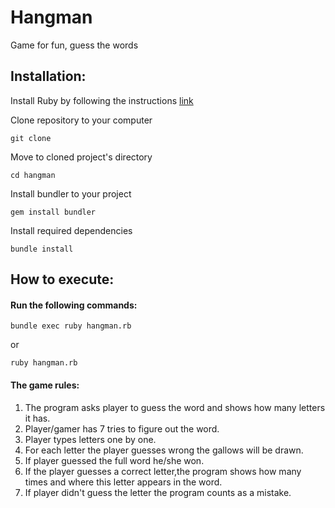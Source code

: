 # Hangman
Game for fun, guess the words
## Installation:
Install Ruby by following the instructions [link](https://www.ruby-lang.org/en/documentation/installation/)

Clone repository to your computer

    git clone  

Move to cloned project's directory

    cd hangman
    
Install bundler to your project

    gem install bundler   
    
Install required dependencies

    bundle install    
    
## How to execute:
#### Run the following commands:
    bundle exec ruby hangman.rb
    
  or
    
    ruby hangman.rb
#### The game rules:
1. The program asks player to guess the word and shows how many letters it has.
2. Player/gamer has 7 tries to figure out the word.
3. Player types letters one by one.
4. For each letter the player guesses wrong the gallows will be drawn.
5. If player guessed the full word he/she won.
6. If the player guesses a correct letter,the program shows how many times and where this letter appears in the word.
5. If player didn't guess the letter the program counts as a mistake.
